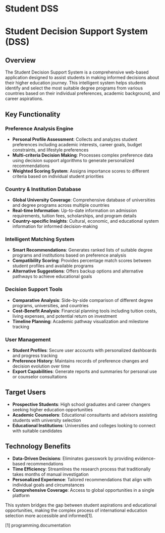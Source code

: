 # Student DSS

# Student Decision Support System (DSS)

## Overview

The Student Decision Support System is a comprehensive web-based application designed to assist students in making informed decisions about their higher education journey. This intelligent system helps students identify and select the most suitable degree programs from various countries based on their individual preferences, academic background, and career aspirations.

## Key Functionality

### **Preference Analysis Engine**
- **Personal Profile Assessment**: Collects and analyzes student preferences including academic interests, career goals, budget constraints, and lifestyle preferences
- **Multi-criteria Decision Making**: Processes complex preference data using decision support algorithms to generate personalized recommendations
- **Weighted Scoring System**: Assigns importance scores to different criteria based on individual student priorities

### **Country & Institution Database**
- **Global University Coverage**: Comprehensive database of universities and degree programs across multiple countries
- **Real-time Information**: Up-to-date information on admission requirements, tuition fees, scholarships, and program details
- **Country-specific Insights**: Cultural, economic, and educational system information for informed decision-making

### **Intelligent Matching System**
- **Smart Recommendations**: Generates ranked lists of suitable degree programs and institutions based on preference analysis
- **Compatibility Scoring**: Provides percentage match scores between student profiles and available programs
- **Alternative Suggestions**: Offers backup options and alternative pathways to achieve educational goals

### **Decision Support Tools**
- **Comparative Analysis**: Side-by-side comparison of different degree programs, universities, and countries
- **Cost-Benefit Analysis**: Financial planning tools including tuition costs, living expenses, and potential return on investment
- **Timeline Planning**: Academic pathway visualization and milestone tracking

### **User Management**
- **Student Profiles**: Secure user accounts with personalized dashboards and progress tracking
- **Preference History**: Maintains records of preference changes and decision evolution over time
- **Export Capabilities**: Generate reports and summaries for personal use or counselor consultations

## Target Users

- **Prospective Students**: High school graduates and career changers seeking higher education opportunities
- **Academic Counselors**: Educational consultants and advisors assisting students with university selection
- **Educational Institutions**: Universities and colleges looking to connect with suitable candidates

## Technology Benefits

- **Data-Driven Decisions**: Eliminates guesswork by providing evidence-based recommendations
- **Time Efficiency**: Streamlines the research process that traditionally takes months of manual investigation
- **Personalized Experience**: Tailored recommendations that align with individual goals and circumstances
- **Comprehensive Coverage**: Access to global opportunities in a single platform

This system bridges the gap between student aspirations and educational opportunities, making the complex process of international education selection more accessible and informed[1].

[1] programming.documentation